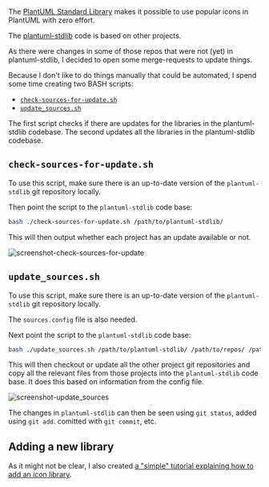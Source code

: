 The [PlantUML Standard Library](http://plantuml.com/stdlib) makes it possible to use popular icons in PlantUML with zero effort.

The [plantuml-stdlib](https://github.com/plantuml/plantuml-stdlib) code is based on other projects.

As there were changes in some of those repos that were not (yet) in plantuml-stdlib, I decided to open some merge-requests to update things. []()

Because I don't like to do things manually that could be automated, I spend some time creating two BASH scripts:

- [`check-sources-for-update.sh`](./check-sources-for-update.sh)
- [`update_sources.sh`](./update_sources.sh)

The first script checks if there are updates for the libraries in the plantuml-stdlib codebase.
The second updates all the libraries in the plantuml-stdlib codebase.

## `check-sources-for-update.sh`

To use this script, make sure there is an up-to-date version of the `plantuml-stdlib` git repository locally.

Then point the script to the `plantuml-stdlib` code base:

```bash
bash ./check-sources-for-update.sh /path/to/plantuml-stdlib/
```
This will then output whether each project has an update available or not.

![screenshot-check-sources-for-update](https://gist.githubusercontent.com/Potherca/d52275853c3fb46e8244616676790b80/raw/screenshot-check-sources-for-update.png)

## `update_sources.sh`

To use this script, make sure there is an up-to-date version of the `plantuml-stdlib` git repository locally.

The `sources.config` file is also needed.

Next point the script to the `plantuml-stdlib` code base:

```bash
bash ./update_sources.sh /path/to/plantuml-stdlib/ /path/to/repos/ /path/to/sources.config
```

This will then checkout or update all the other project git repositories and copy all the relevant files from those projects into the `plantuml-stdlib` code base.
It does this based on information from the config file.

![screenshot-update_sources](https://gist.githubusercontent.com/Potherca/d52275853c3fb46e8244616676790b80/raw/screenshot-update_sources.png)

The changes in `plantuml-stdlib` can then be seen using `git status`, added using `git add`. comitted with `git commit`, etc.

## Adding a new library

As it might not be clear, I also created [a "simple" tutorial explaining how to add an icon library](./how-to-add-an-icon-library.md).
